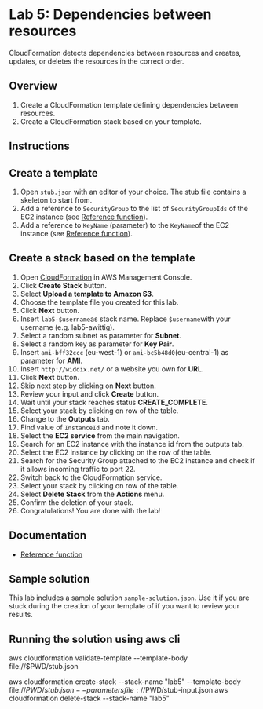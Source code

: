 # Lab 5: Dependencies between resources

CloudFormation detects dependencies between resources and creates, updates, or deletes the resources in the correct order.

## Overview
1. Create a CloudFormation template defining dependencies between resources.
1. Create a CloudFormation stack based on your template.

## Instructions

## Create a template
1. Open ``stub.json`` with an editor of your choice. The stub file contains a skeleton to start from.
1. Add a reference to ``SecurityGroup`` to the list of ``SecurityGroupIds`` of the EC2 instance (see [Reference function](http://docs.aws.amazon.com/AWSCloudFormation/latest/UserGuide/intrinsic-function-reference-ref.html)).
1. Add a reference to ``KeyName`` (parameter) to the ``KeyName``of the EC2 instance (see [Reference function](http://docs.aws.amazon.com/AWSCloudFormation/latest/UserGuide/intrinsic-function-reference-ref.html)).

## Create a stack based on the template
1. Open [CloudFormation](https://console.aws.amazon.com/cloudformation) in AWS Management Console.
1. Click **Create Stack** button.
1. Select **Upload a template to Amazon S3**.
1. Choose the template file you created for this lab.
1. Click **Next** button.
1. Insert ``lab5-$username``as stack name. Replace ``$username``with your username (e.g. lab5-awittig).
1. Select a random subnet as parameter for **Subnet**.
1. Select a random key as parameter for **Key Pair**.
1. Insert ``ami-bff32ccc`` (eu-west-1) or ``ami-bc5b48d0``(eu-central-1) as parameter for **AMI**.
1. Insert ``http://widdix.net/`` or a website you own for **URL**.
1. Click **Next** button.
1. Skip next step by clicking on **Next** button.
1. Review your input and click **Create** button.
1. Wait until your stack reaches status **CREATE_COMPLETE**.
1. Select your stack by clicking on row of the table.
1. Change to the **Outputs** tab.
1. Find value of ``InstanceId`` and note it down.
1. Select the **EC2 service** from the main navigation.
1. Search for an EC2 instance with the instance id from the outputs tab.
1. Select the EC2 instance by clicking on the row of the table.
1. Search for the Security Group attached to the EC2 instance and check if it allows incoming traffic to port 22.
1. Switch back to the CloudFormation service.
1. Select your stack by clicking on row of the table.
1. Select **Delete Stack** from the **Actions** menu.
1. Confirm the deletion of your stack.
1. Congratulations! You are done with the lab!

## Documentation
* [Reference function](http://docs.aws.amazon.com/AWSCloudFormation/latest/UserGuide/intrinsic-function-reference-ref.html)

## Sample solution
This lab includes a sample solution ``sample-solution.json``. Use it if you are stuck during the creation of your template of if you want to review your results.

## Running the solution using aws cli
aws cloudformation validate-template --template-body file://$PWD/stub.json

aws cloudformation create-stack --stack-name "lab5" --template-body file://$PWD/stub.json  --parameters file://$PWD/stub-input.json
aws cloudformation delete-stack --stack-name "lab5"
